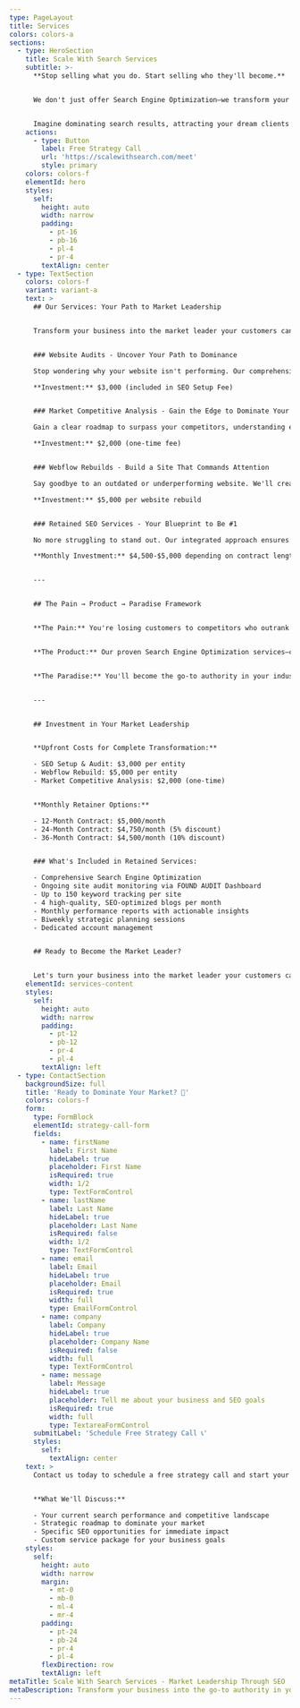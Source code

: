 ```yaml
---
type: PageLayout
title: Services
colors: colors-a
sections:
  - type: HeroSection
    title: Scale With Search Services
    subtitle: >-
      **Stop selling what you do. Start selling who they'll become.**


      We don't just offer Search Engine Optimization—we transform your business into the go-to authority in your industry.


      Imagine dominating search results, attracting your dream clients effortlessly, and scaling with confidence.
    actions:
      - type: Button
        label: Free Strategy Call
        url: 'https://scalewithsearch.com/meet'
        style: primary
    colors: colors-f
    elementId: hero
    styles:
      self:
        height: auto
        width: narrow
        padding:
          - pt-16
          - pb-16
          - pl-4
          - pr-4
        textAlign: center
  - type: TextSection
    colors: colors-f
    variant: variant-a
    text: >
      ## Our Services: Your Path to Market Leadership


      Transform your business into the market leader your customers can't ignore.


      ### Website Audits - Uncover Your Path to Dominance

      Stop wondering why your website isn't performing. Our comprehensive audits reveal the hidden gaps holding you back, so you can rise to the top of search results and become the first choice for your ideal customers.

      **Investment:** $3,000 (included in SEO Setup Fee)


      ### Market Competitive Analysis - Gain the Edge to Dominate Your Market

      Gain a clear roadmap to surpass your competitors, understanding exactly what it takes to dominate search results in your market. Armed with data-driven insights, you'll target the most effective keywords and position your business as the go-to authority.

      **Investment:** $2,000 (one-time fee)


      ### Webflow Rebuilds - Build a Site That Commands Attention

      Say goodbye to an outdated or underperforming website. We'll create a digital presence that attracts, engages, and converts—positioning you as the trusted leader in your niche.

      **Investment:** $5,000 per website rebuild


      ### Retained SEO Services - Your Blueprint to Be #1

      No more struggling to stand out. Our integrated approach ensures you rank higher with greater clarity, accuracy, and responsiveness, making you the leading expert in your market and the primary source search engines trust for your niche.

      **Monthly Investment:** $4,500-$5,000 depending on contract length


      ---


      ## The Pain → Product → Paradise Framework


      **The Pain:** You're losing customers to competitors who outrank you, and your website isn't attracting the right audience. Growth feels stressful and out of reach.


      **The Product:** Our proven Search Engine Optimization services—combined with strategic audits, Webflow rebuilds, and expert content—transform your online presence.


      **The Paradise:** You'll become the go-to authority in your industry, dominating search results, attracting dream clients effortlessly, and scaling your business with confidence.


      ---


      ## Investment in Your Market Leadership


      **Upfront Costs for Complete Transformation:**

      - SEO Setup & Audit: $3,000 per entity
      - Webflow Rebuild: $5,000 per entity
      - Market Competitive Analysis: $2,000 (one-time)


      **Monthly Retainer Options:**

      - 12-Month Contract: $5,000/month
      - 24-Month Contract: $4,750/month (5% discount)
      - 36-Month Contract: $4,500/month (10% discount)


      ### What's Included in Retained Services:

      - Comprehensive Search Engine Optimization
      - Ongoing site audit monitoring via FOUND AUDIT Dashboard
      - Up to 150 keyword tracking per site
      - 4 high-quality, SEO-optimized blogs per month
      - Monthly performance reports with actionable insights
      - Biweekly strategic planning sessions
      - Dedicated account management


      ## Ready to Become the Market Leader?


      Let's turn your business into the market leader your customers can't ignore.
    elementId: services-content
    styles:
      self:
        height: auto
        width: narrow
        padding:
          - pt-12
          - pb-12
          - pr-4
          - pl-4
        textAlign: left
  - type: ContactSection
    backgroundSize: full
    title: 'Ready to Dominate Your Market? 🚀'
    colors: colors-f
    form:
      type: FormBlock
      elementId: strategy-call-form
      fields:
        - name: firstName
          label: First Name
          hideLabel: true
          placeholder: First Name
          isRequired: true
          width: 1/2
          type: TextFormControl
        - name: lastName
          label: Last Name
          hideLabel: true
          placeholder: Last Name
          isRequired: false
          width: 1/2
          type: TextFormControl
        - name: email
          label: Email
          hideLabel: true
          placeholder: Email
          isRequired: true
          width: full
          type: EmailFormControl
        - name: company
          label: Company
          hideLabel: true
          placeholder: Company Name
          isRequired: false
          width: full
          type: TextFormControl
        - name: message
          label: Message
          hideLabel: true
          placeholder: Tell me about your business and SEO goals
          isRequired: true
          width: full
          type: TextareaFormControl
      submitLabel: 'Schedule Free Strategy Call 📞'
      styles:
        self:
          textAlign: center
    text: >
      Contact us today to schedule a free strategy call and start your journey to the top of search results.


      **What We'll Discuss:**

      - Your current search performance and competitive landscape
      - Strategic roadmap to dominate your market
      - Specific SEO opportunities for immediate impact
      - Custom service package for your business goals
    styles:
      self:
        height: auto
        width: narrow
        margin:
          - mt-0
          - mb-0
          - ml-4
          - mr-4
        padding:
          - pt-24
          - pb-24
          - pr-4
          - pl-4
        flexDirection: row
        textAlign: left
metaTitle: Scale With Search Services - Market Leadership Through SEO
metaDescription: Transform your business into the go-to authority in your industry. Website audits, Webflow rebuilds, competitive analysis, and retained SEO services that deliver market dominance.
---
```

